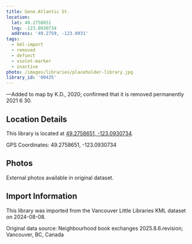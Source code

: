 ```yaml
---
title: Gone.Atlantic St.
location:
  lat: 49.2758651
  lng: -123.0930734
  address: '49.2759, -123.0931'
tags:
  - kml-import
  - removed
  - defunct
  - violet-marker
  - inactive
photo: /images/libraries/placeholder-library.jpg
library_id: '00435'
---
```

—Added to map by K.D., 2020; confirmed that it is removed permanently 2021 6 30.

## Location Details

This library is located at [49.2758651, -123.0930734](https://www.google.com/maps?q=49.2758651,-123.0930734).

GPS Coordinates: 49.2758651, -123.0930734

## Photos

External photos available in original dataset.

## Import Information

This library was imported from the Vancouver Little Libraries KML dataset on 2024-08-08.

Original data source: Neighbourhood book exchanges 2025.8.6.revision; Vancouver, BC, Canada
